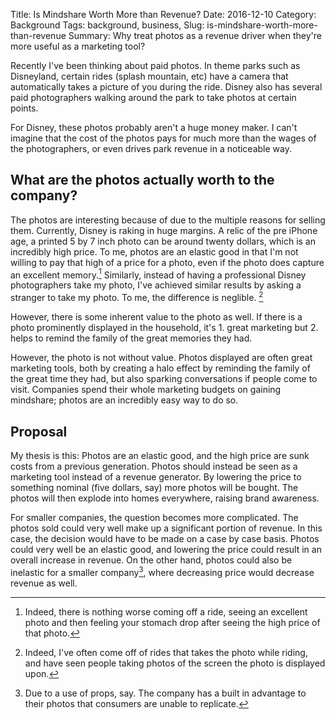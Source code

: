 Title: Is Mindshare Worth More than Revenue?
Date: 2016-12-10
Category: Background
Tags: background, business,
Slug: is-mindshare-worth-more-than-revenue
Summary: Why treat photos as a revenue driver when they're more useful as a marketing tool?

Recently I've been thinking about paid photos. In theme parks such as Disneyland, certain rides (splash mountain, etc) have a camera that automatically takes a picture of you during the ride. Disney also has several paid photographers walking around the park to take photos at certain points. 

For Disney, these photos probably aren't a huge money maker. I can't imagine that the cost of the photos pays for much more than the wages of the photographers, or even drives park revenue in a noticeable way. 

## What are the photos actually worth to the company? 

The photos are interesting because of due to the multiple reasons for selling them. Currently, Disney is raking in huge margins. A relic of the pre iPhone age, a printed 5 by 7 inch photo can be around twenty dollars, which is an incredibly high price. To me, photos are an elastic good in that I'm not willing to pay that high of a price for a photo, even if the photo does capture an excellent memory.[^1] Similarly, instead of having a professional Disney photographers take my photo, I've achieved similar results by asking a stranger to take my photo. To me, the difference is neglible. [^2]

However, there is some inherent value to the photo as well. If there is a photo prominently displayed in the household, it's 1. great marketing but 2. helps to remind the family of the great memories they had. 

However, the photo is not without value.  Photos displayed are often great marketing tools, both by creating a halo effect by reminding the family of the great time they had, but also sparking conversations if people come to visit. Companies spend their whole marketing budgets on gaining mindshare; photos are an incredibly easy way to do so.

## Proposal
My thesis is this: Photos are an elastic good, and the high price are sunk costs from a previous generation. Photos should instead be seen as a marketing tool instead of a revenue generator. By lowering the price to something nominal (five dollars, say) more photos will be bought. The photos will then explode into homes everywhere, raising brand awareness. 

For smaller companies, the question becomes more complicated. The photos sold could very well make up a significant portion of revenue. In this case, the decision would have to be made on a case by case basis. Photos could very well be an elastic good, and lowering the price could result in an overall increase in revenue. On the other hand, photos could also be inelastic for a smaller company[^3], where decreasing price would decrease revenue as well.

[^1]:	Indeed, there is nothing worse coming off a ride, seeing an excellent photo and then feeling your stomach drop after seeing the high price of that photo. 

[^2]:	Indeed, I've often come off of rides that takes the photo while riding, and have seen people taking photos of the screen the photo is displayed upon. 

[^3]:	Due to a use of props, say. The company has a built in advantage to their photos that consumers are unable to replicate.